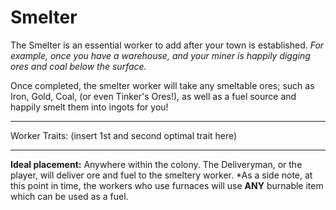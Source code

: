 # Smelter


The Smelter is an essential worker to add after your town is established.
*For example, once you have a warehouse, and your miner is happily digging ores and coal below the surface.*


Once completed, the smelter worker will take any smeltable ores; such as Iron, Gold, Coal, (or even Tinker's Ores!), as well as a fuel source and happily smelt them into ingots for you!
***
Worker Traits: (insert 1st and second optimal trait here)
***
**Ideal placement:** 
Anywhere within the colony. The Deliveryman, or the player, will deliver ore and fuel to the smeltery worker. 
*As a side note, at this point in time, the workers who use furnaces will use <b>ANY</b> burnable item which can be used as a fuel.
